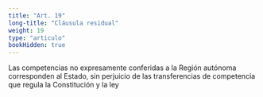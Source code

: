 ```yaml
---
title: "Art. 19"
long-title: "Cláusula residual"
weight: 19
type: "articulo"
bookHidden: true
---
```


Las competencias no expresamente conferidas a la Región autónoma corresponden al Estado, sin perjuicio de las transferencias de competencia que regula la Constitución y la ley
